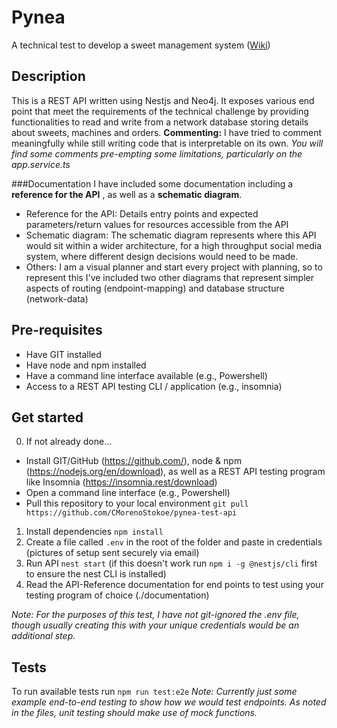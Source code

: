 # Pynea

A technical test to develop a sweet management system ([Wiki](https://github.com/CMorenoStokoe/pynea-test-api/wiki))

## Description

This is a REST API written using Nestjs and Neo4j. It exposes various end point that meet the requirements of the technical challenge by providing functionalities to read and write from a network database storing details about sweets, machines and orders.
**Commenting:** I have tried to comment meaningfully while still writing code that is interpretable on its own. _You will find some comments pre-empting some limitations, particularly on the app.service.ts_

###Documentation
I have included some documentation including a **reference for the API** , as well as a **schematic diagram**.

- Reference for the API: Details entry points and expected parameters/return values for resources accessible from the API
- Schematic diagram: The schematic diagram represents where this API would sit within a wider architecture, for a high throughput social media system, where different design decisions would need to be made.
- Others: I am a visual planner and start every project with planning, so to represent this I've included two other diagrams that represent simpler aspects of routing (endpoint-mapping) and database structure (network-data)

## Pre-requisites

- Have GIT installed
- Have node and npm installed
- Have a command line interface available (e.g., Powershell)
- Access to a REST API testing CLI / application (e.g., insomnia)

## Get started

0. If not already done...

- Install GIT/GitHub (https://github.com/), node & npm (https://nodejs.org/en/download), as well as a REST API testing program like Insomnia (https://insomnia.rest/download)
- Open a command line interface (e.g., Powershell)
- Pull this repository to your local environment `git pull https://github.com/CMorenoStokoe/pynea-test-api`

1. Install dependencies `npm install`
2. Create a file called `.env` in the root of the folder and paste in credentials (pictures of setup sent securely via email)
3. Run API `nest start` (if this doesn't work run `npm i -g @nestjs/cli` first to ensure the nest CLI is installed)
4. Read the API-Reference documentation for end points to test using your testing program of choice (./documentation)

_Note: For the purposes of this test, I have not git-ignored the .env file, though usually creating this with your unique credentials would be an additional step._

## Tests

To run available tests run `npm run test:e2e`
_Note: Currently just some example end-to-end testing to show how we would test endpoints. As noted in the files, unit testing should make use of mock functions._
